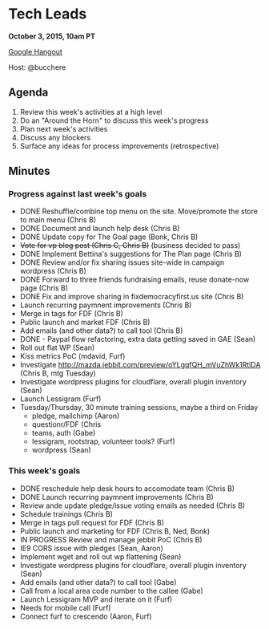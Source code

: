 # Tech Leads

**October 3, 2015, 10am PT**

[Google Hangout](https://plus.google.com/hangouts/_/lessigforpresident.com/tech-leads)

Host: @bucchere

## Agenda

1. Review this week's activities at a high level
2. Do an "Around the Horn" to discuss this week's progress
3. Plan next week's activities
4. Discuss any blockers
5. Surface any ideas for process improvements (retrospective)

## Minutes

### Progress against last week's goals

* DONE Reshuffle/combine top menu on the site. Move/promote the store to main menu (Chris B)
* DONE Document and launch help desk (Chris B)
* DONE Update copy for The Goal page (Bonk, Chris B)
* ~~Vote for vp blog post (Chris C, Chris B)~~ (business decided to pass)
* DONE Implement Bettina's suggestions for The Plan page (Chris B)
* DONE Review and/or fix sharing issues site-wide in campaign wordpress (Chris B)
* DONE Forward to three friends fundraising emails, reuse donate-now page (Chris B)
* DONE Fix and improve sharing in fixdemocracyfirst.us site (Chris B)
* Launch recurring paymnent improvements (Chris B)
* Merge in tags for FDF (Chris B)
* Public launch and market FDF (Chris B)
* Add emails (and other data?) to call tool (Chris B)
* DONE - Paypal flow refactoring, extra data getting saved in GAE (Sean)
* Roll out flat WP (Sean)
* Kiss metrics PoC (mdavid, Furf)
* Investigate http://mazda.jebbit.com/preview/oYLgqfQH_mVuZhWk1RtlDA (Chris B, mtg Tuesday)
* Investigate wordpress plugins for cloudflare, overall plugin inventory (Sean)
* Launch Lessigram (Furf)
* Tuesday/Thursday, 30 minute training sessions, maybe a third on Friday
  * pledge, mailchimp (Aaron)
  * questionr/FDF (Chris
  * teams, auth (Gabe)
  * lessigram, rootstrap, volunteer tools? (Furf)
  * wordpress (Sean)
  
### This week's goals
* DONE reschedule help desk hours to accomodate team (Chris B)
* DONE Launch recurring paymnent improvements (Chris B)
* Review ande update pledge/issue voting emails as needed (Chris B)
* Schedule trainings (Chris B)
* Merge in tags pull request for FDF (Chris B)
* Public launch and marketing for FDF (Chris B, Ned, Bonk)
* IN PROGRESS Review and manage jebbit PoC (Chris B)
* IE9 CORS issue with pledges (Sean, Aaron)
* Implement wget and roll out wp flattening (Sean)
* Investigate wordpress plugins for cloudflare, overall plugin inventory (Sean)
* Add emails (and other data?) to call tool (Gabe)
* Call from a local area code number to the callee (Gabe)
* Launch Lessigram MVP and iterate on it (Furf)
* Needs for mobile call (Furf)
* Connect furf to crescendo (Aaron, Furf)
